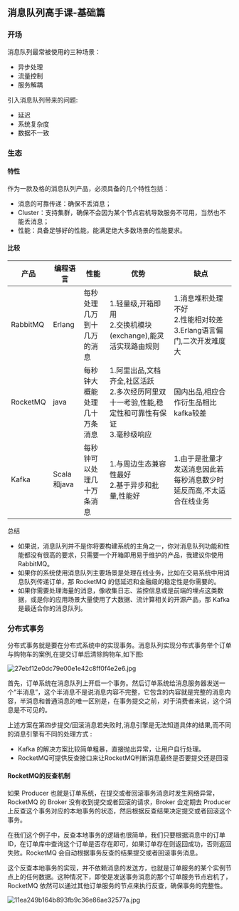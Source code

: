 ## 消息队列高手课-基础篇

### 开场

消息队列最常被使用的三种场景：

+ 异步处理
+ 流量控制
+ 服务解耦

引入消息队列带来的问题:

+ 延迟
+ 系统复杂度
+ 数据不一致

### 生态

#### 特性

作为一款及格的消息队列产品，必须具备的几个特性包括：

+ 消息的可靠传递：确保不丢消息；
+ Cluster：支持集群，确保不会因为某个节点宕机导致服务不可用，当然也不能丢消息；
+ 性能：具备足够好的性能，能满足绝大多数场景的性能要求。

#### 比较

| 产品     | 编程语言    | 性能                         | 优势                                                         | 缺点                                                         |
| -------- | ----------- | ---------------------------- | ------------------------------------------------------------ | ------------------------------------------------------------ |
| RabbitMQ | Erlang      | 每秒处理几万到十几万的消息   | 1.轻量级,开箱即用<br />2.交换机模块(exchange),能灵活实现路由规则 | 1.消息堆积处理不好<br />2.性能相对较差<br />3.Erlang语言偏门,二次开发难度大 |
| RocketMQ | java        | 每秒钟大概能处理几十万条消息 | 1.阿里出品,文档齐全,社区活跃<br />2.多次经历阿里双十一考验,性能,稳定性和可靠性有保证<br />3.毫秒级响应 | 国内出品,相应合作衍生品相比kafka较差                         |
| Kafka    | Scala和java | 每秒钟可以处理几十万条消息   | 1.与周边生态兼容性最好<br />2.基于异步和批量,性能好          | 1.由于是批量才发送消息因此若每秒消息数少时延反而高,不太适合在线业务 |

总结

+ 如果说，消息队列并不是你将要构建系统的主角之一，你对消息队列功能和性能都没有很高的要求，只需要一个开箱即用易于维护的产品，我建议你使用 RabbitMQ。
+ 如果你的系统使用消息队列主要场景是处理在线业务，比如在交易系统中用消息队列传递订单，那 RocketMQ 的低延迟和金融级的稳定性是你需要的。
+ 如果你需要处理海量的消息，像收集日志、监控信息或是前端的埋点这类数据，或是你的应用场景大量使用了大数据、流计算相关的开源产品，那 Kafka 是最适合你的消息队列。

### 分布式事务

分布式事务就是要在分布式系统中的实现事务。消息队列实现分布式事务举个订单与购物车的案例,在提交订单后清除购物车,如下图:

![27ebf12e0dc79e00e1e42c8ff0f4e2e6.jpg](http://ww1.sinaimg.cn/large/8bb38904gy1ggf998o6f2j22wy0zptev.jpg)

首先，订单系统在消息队列上开启一个事务。然后订单系统给消息服务器发送一个“半消息”，这个半消息不是说消息内容不完整，它包含的内容就是完整的消息内容，半消息和普通消息的唯一区别是，在事务提交之前，对于消费者来说，这个消息是不可见的。

上述方案在第四步提交/回滚消息若失败时,消息引擎是无法知道具体的结果,而不同的消息引擎有不同的处理方式 :

+ Kafka 的解决方案比较简单粗暴，直接抛出异常，让用户自行处理。
+ RocketMQ可提供反查接口来让RocketMQ判断消息最终是否要提交还是回滚

#### RocketMQ的反查机制

如果 Producer 也就是订单系统，在提交或者回滚事务消息时发生网络异常，RocketMQ 的 Broker 没有收到提交或者回滚的请求，Broker 会定期去 Producer 上反查这个事务对应的本地事务的状态，然后根据反查结果决定提交或者回滚这个事务。

在我们这个例子中，反查本地事务的逻辑也很简单，我们只要根据消息中的订单 ID，在订单库中查询这个订单是否存在即可，如果订单存在则返回成功，否则返回失败。RocketMQ 会自动根据事务反查的结果提交或者回滚事务消息。

这个反查本地事务的实现，并不依赖消息的发送方，也就是订单服务的某个实例节点上的任何数据。这种情况下，即使是发送事务消息的那个订单服务节点宕机了，RocketMQ 依然可以通过其他订单服务的节点来执行反查，确保事务的完整性。

![11ea249b164b893fb9c36e86ae32577a.jpg](http://ww1.sinaimg.cn/large/8bb38904gy1ggf9fvcun2j22v615eq9k.jpg)


